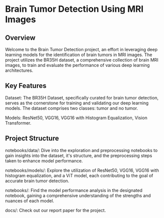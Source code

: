 # Brain Tumor Detection Using MRI Images

## Overview
Welcome to the Brain Tumor Detection project, an effort in leveraging deep learning models for the identification of brain tumors in MRI images. The project utilizes the BR35H dataset, a comprehensive collection of brain MRI images, to train and evaluate the performance of various deep learning architectures.

## Key Features
Dataset: The BR35H Dataset, specifically curated for brain tumor detection, serves as the cornerstone for training and validating our deep learning models. The dataset comprises two classes: tumor and no tumor.

Models: ResNet50, VGG16, VGG16 with Histogram Equalization, Vision Transformer.

## Project Structure
notebooks/data/: Dive into the exploration and preprocessing notebooks to gain insights into the dataset, it's structure, and the preprocessing steps taken to enhance model performance.

notebooks/models/: Explore the utilization of ResNet50, VGG16, VGG16 with histogram equalization, and a ViT model, each contributing to the goal of accurate brain tumor detection.

notebooks/: Find the model performance analysis in the designated notebook, gaining a comprehensive understanding of the strengths and nuances of each model.

docs/: Check out our report paper for the project.
